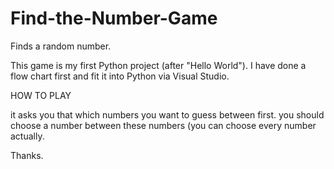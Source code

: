 # Find-the-Number-Game
Finds a random number.

This game is my first Python project (after "Hello World"). I have done a flow chart first and fit it into Python via Visual Studio.

HOW TO PLAY

it asks you that which numbers you want to guess between first.
you should choose a number between these numbers (you can choose every number actually.

Thanks.
